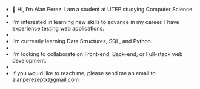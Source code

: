 - 👋 Hi, I’m Alan Perez. I am a student at UTEP studying Computer Science.
- 
- I’m interested in learning new skills to advance in my career. I have experience testing web applications.
- 
- I’m currently learning Data Structures, SQL, and Python.
- 
- I’m looking to collaborate on Front-end, Back-end, or Full-stack web development.
- 
- If you would like to reach me, please send me an email to alanperezeptx@gmail.com

<!---
alanperezse/alanperezse is a ✨ special ✨ repository because its `README.md` (this file) appears on your GitHub profile.
You can click the Preview link to take a look at your changes.
--->
